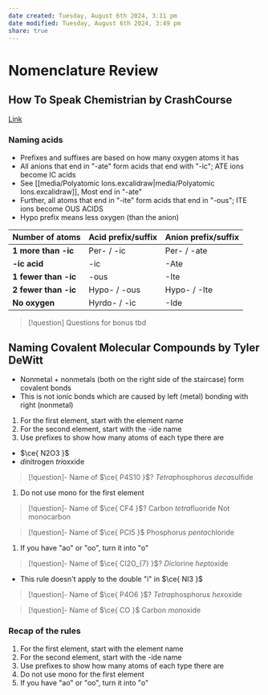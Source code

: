 ```yaml
---
date created: Tuesday, August 6th 2024, 3:11 pm
date modified: Tuesday, August 6th 2024, 3:49 pm
share: true
---
```


# Nomenclature Review

## How To Speak Chemistrian by CrashCourse

[Link](https://www.youtube.com/watch?v=mlRhLicNo8Q)

### Naming acids

- Prefixes and suffixes are based on how many oxygen atoms it has
- All anions that end in "-ate" form acids that end with "-ic"; ATE ions become IC acids
- See [[media/Polyatomic Ions.excalidraw|media/Polyatomic Ions.excalidraw]], Most end in "-ate"
- Further, all atoms that end in "-ite" form acids that end in "-ous"; ITE ions become OUS ACIDS
- Hypo prefix means less oxygen (than the anion)

| **Number of atoms**  | Acid prefix/suffix | Anion prefix/suffix |
| -------------------- | ------------------ | ------------------- |
| **1 more than -ic**  | Per- / -ic         | Per- / -ate         |
| **-ic acid**         | -ic                | -Ate                |
| **1 fewer than -ic** | -ous               | -Ite                |
| **2 fewer than -ic** | Hypo- / -ous       | Hypo- / -Ite        |
| **No oxygen**        | Hyrdo- / -ic       | -Ide                |

> [!question] Questions for bonus tbd

## Naming Covalent Molecular Compounds by Tyler DeWitt

- Nonmetal + nonmetals (both on the right side of the staircase) form covalent bonds
- This is not ionic bonds which are caused by left (metal) bonding with right (nonmetal)

1. For the first element, start with the element name
2. For the second element, start with the -ide name
3. Use prefixes to show how many atoms of each type there are

- $\ce{ N2O3 }$
- *di*nitrogen *tri*oxxide

> [!question]- Name of $\ce{ P4S10 }$?
> *Tetra*phosphorus *deca*sulfide

1. Do not use mono for the first element

> [!question]- Name of $\ce{ CF4 }$?
> Carbon *tetra*fluoride
> Not monocarbon

> [!question]- Name of $\ce{ PCl5 }$
> Phosphorus *penta*chloride

1. If you have "ao" or "oo", turn it into "o"

> [!question]- Name of $\ce{ Cl2O_{7} }$?
> *Di*clorine *hept*oxide

- This rule doesn't apply to the double "i" in $\ce{ NI3 }$

> [!question]- Name of $\ce{ P4O6 }$?
> *Tetra*phosphorus *hex*oxide

> [!question]- Name of $\ce{ CO }$
> Carbon *mon*oxide

### Recap of the rules

1. For the first element, start with the element name
2. For the second element, start with the -ide name
3. Use prefixes to show how many atoms of each type there are
4. Do not use mono for the first element
5. If you have "ao" or "oo", turn it into "o"
